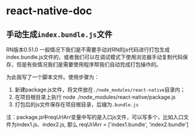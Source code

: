 # react-native-doc
## 手动生成`index.bundle.js`文件
RN版本0.51.0
一般情况下我们是不需要手动对RN的js代码进行打包生成index.bundle.js文件的，或者我们可以在调试模式下使用浏览器手动复制代码保存，但是有些情况我们是需要使用程序帮我们自动完成打包操作的。

为此我写了一个脚本文件。使用步骤为：
1. 新建package.js文件，将文件放在`./node_modules/react-native`目录内；
2. 在项目根目录上执行 node ./node_modules/react-native/package.js
3. 打包后的js文件保存在项目根目录，后缀为`.bundle.js`

注：package.js中reqUrlArr变量中写的是入口js文件，可以写多个，比如入口文件为index1.js、index2.js,
    那么 reqUrlArr = ['index1.bundle', 'index2.bundle']
